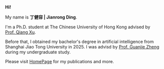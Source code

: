 **Hi!**

My name is **丁健容 | Jianrong Ding**.

I'm a Ph.D. student at The Chinese University of Hong Kong advised by [Prof. Qiang Xu](https://cure-lab.github.io/).

Before that, I obtained my bachelor's degree in artificial intelligence from Shanghai Jiao Tong University in 2025. I was advisd by [Prof. Guanjie Zheng](https://jhc.sjtu.edu.cn/~gjzheng/index.html) during my undergraduate study.

Please visit [HomePage](https://rafadd.github.io) for my publications and more.
